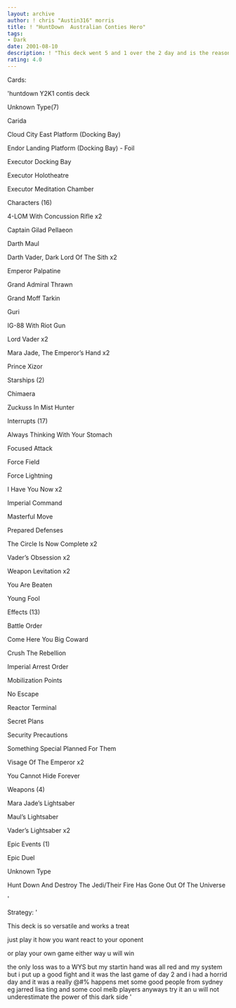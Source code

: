 ```yaml
---
layout: archive
author: ! chris "Austin316" morris
title: ! "HuntDown  Australian Conties Hero"
tags:
- Dark
date: 2001-08-10
description: ! "This deck went 5 and 1 over the 2 day and is the reason i qualified for day 2 and the reason i came 12th over all"
rating: 4.0
---
```

Cards: 

'huntdown Y2K1 contis deck


Unknown Type(7)

Carida 

Cloud City East Platform (Docking Bay) 

Endor Landing Platform (Docking Bay) - Foil 

Executor Docking Bay 

Executor Holotheatre 

Executor Meditation Chamber 


Characters (16)

4-LOM With Concussion Rifle  x2

Captain Gilad Pellaeon 

Darth Maul 

Darth Vader, Dark Lord Of The Sith  x2

Emperor Palpatine 

Grand Admiral Thrawn 

Grand Moff Tarkin 

Guri 

IG-88 With Riot Gun 

Lord Vader  x2

Mara Jade, The Emperor’s Hand  x2

Prince Xizor 


Starships (2)

Chimaera 

Zuckuss In Mist Hunter 


Interrupts (17)

Always Thinking With Your Stomach 

Focused Attack 

Force Field 

Force Lightning 

I Have You Now  x2

Imperial Command 

Masterful Move 

Prepared Defenses 

The Circle Is Now Complete  x2

Vader’s Obsession  x2

Weapon Levitation  x2

You Are Beaten 

Young Fool 


Effects (13)

Battle Order 

Come Here You Big Coward 

Crush The Rebellion 

Imperial Arrest Order 

Mobilization Points 

No Escape 

Reactor Terminal 

Secret Plans 

Security Precautions 

Something Special Planned For Them 

Visage Of The Emperor  x2

You Cannot Hide Forever 


Weapons (4)

Mara Jade’s Lightsaber 

Maul’s Lightsaber 

Vader’s Lightsaber  x2


Epic Events (1)

Epic Duel 


Unknown Type

Hunt Down And Destroy The Jedi/Their Fire Has Gone Out Of The Universe 

'

Strategy: '

This deck is so versatile and works a treat


just play it how you want react to your oponent 

or play your own game either way u will win 


the only loss was to a WYS but my startin hand was all red and my system  but i put up a good fight and it was the last game of day 2 and i had a horrid day and it was a really @#$%ed up tornie but @#$% happens met some good people from sydney eg jarred lisa ting and some cool melb players anyways try it an u will not underestimate the power of this dark side  '